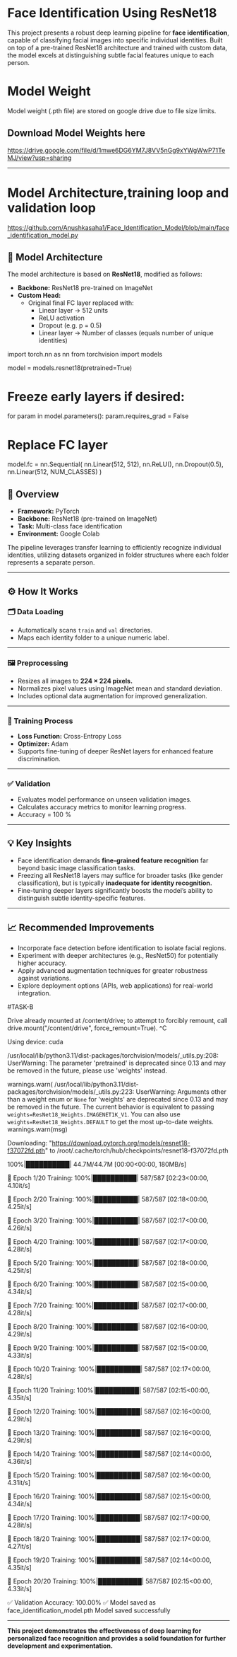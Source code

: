 # Face Identification Using ResNet18

This project presents a robust deep learning pipeline for **face identification**, capable of classifying facial images into specific individual identities. Built on top of a pre-trained ResNet18 architecture and trained with custom data, the model excels at distinguishing subtle facial features unique to each person.

# Model Weight

Model weight (.pth file) are stored on google drive due to file size limits.

## Download Model Weights here

https://drive.google.com/file/d/1mwe6DG6YM7J8VV5nGg9xYWgWwP71TeMJ/view?usp=sharing

---

# Model Architecture,training loop and validation loop

https://github.com/Anushkasaha1/Face_Identification_Model/blob/main/face_identification_model.py

## 🧠 Model Architecture

The model architecture is based on **ResNet18**, modified as follows:

- **Backbone:** ResNet18 pre-trained on ImageNet
- **Custom Head:**
  - Original final FC layer replaced with:
    - Linear layer → 512 units
    - ReLU activation
    - Dropout (e.g. p = 0.5)
    - Linear layer → Number of classes (equals number of unique identities)
   
import torch.nn as nn
from torchvision import models

model = models.resnet18(pretrained=True)

# Freeze early layers if desired:
for param in model.parameters():
    param.requires_grad = False

# Replace FC layer
model.fc = nn.Sequential(
    nn.Linear(512, 512),
    nn.ReLU(),
    nn.Dropout(0.5),
    nn.Linear(512, NUM_CLASSES)
)


## 🚀 Overview

- **Framework:** PyTorch
- **Backbone:** ResNet18 (pre-trained on ImageNet)
- **Task:** Multi-class face identification
- **Environment:** Google Colab

The pipeline leverages transfer learning to efficiently recognize individual identities, utilizing datasets organized in folder structures where each folder represents a separate person.

---

## ⚙️ How It Works

### 🗂️ Data Loading

- Automatically scans `train` and `val` directories.
- Maps each identity folder to a unique numeric label.

---

### 🖼️ Preprocessing

- Resizes all images to **224 × 224 pixels.**
- Normalizes pixel values using ImageNet mean and standard deviation.
- Includes optional data augmentation for improved generalization.

---


### 🎯 Training Process

- **Loss Function:** Cross-Entropy Loss
- **Optimizer:** Adam
- Supports fine-tuning of deeper ResNet layers for enhanced feature discrimination.

---

### ✅ Validation

- Evaluates model performance on unseen validation images.
- Calculates accuracy metrics to monitor learning progress.
- Accuracy = 100 %

---

## 💡 Key Insights

- Face identification demands **fine-grained feature recognition** far beyond basic image classification tasks.
- Freezing all ResNet18 layers may suffice for broader tasks (like gender classification), but is typically **inadequate for identity recognition.**
- Fine-tuning deeper layers significantly boosts the model’s ability to distinguish subtle identity-specific features.

---

## 📈 Recommended Improvements

- Incorporate face detection before identification to isolate facial regions.
- Experiment with deeper architectures (e.g., ResNet50) for potentially higher accuracy.
- Apply advanced augmentation techniques for greater robustness against variations.
- Explore deployment options (APIs, web applications) for real-world integration.

#TASK-B

Drive already mounted at /content/drive; to attempt to forcibly remount, call drive.mount("/content/drive", force_remount=True).
^C


Using device: cuda


/usr/local/lib/python3.11/dist-packages/torchvision/models/_utils.py:208: UserWarning: The parameter 'pretrained' is deprecated since 0.13 and may be removed in the future, please use 'weights' instead.


  warnings.warn(
/usr/local/lib/python3.11/dist-packages/torchvision/models/_utils.py:223: UserWarning: Arguments other than a weight enum or `None` for 'weights' are deprecated since 0.13 and may be removed in the future. The current behavior is equivalent to passing `weights=ResNet18_Weights.IMAGENET1K_V1`. You can also use `weights=ResNet18_Weights.DEFAULT` to get the most up-to-date weights.
  warnings.warn(msg)

  
Downloading: "https://download.pytorch.org/models/resnet18-f37072fd.pth" to /root/.cache/torch/hub/checkpoints/resnet18-f37072fd.pth


100%|██████████| 44.7M/44.7M [00:00<00:00, 180MB/s]

🔁 Epoch 1/20
Training: 100%|██████████| 587/587 [02:23<00:00,  4.10it/s]

🔁 Epoch 2/20
Training: 100%|██████████| 587/587 [02:18<00:00,  4.25it/s]

🔁 Epoch 3/20
Training: 100%|██████████| 587/587 [02:17<00:00,  4.26it/s]

🔁 Epoch 4/20
Training: 100%|██████████| 587/587 [02:17<00:00,  4.28it/s]

🔁 Epoch 5/20
Training: 100%|██████████| 587/587 [02:18<00:00,  4.25it/s]

🔁 Epoch 6/20
Training: 100%|██████████| 587/587 [02:15<00:00,  4.34it/s]

🔁 Epoch 7/20
Training: 100%|██████████| 587/587 [02:17<00:00,  4.28it/s]

🔁 Epoch 8/20
Training: 100%|██████████| 587/587 [02:16<00:00,  4.29it/s]

🔁 Epoch 9/20
Training: 100%|██████████| 587/587 [02:15<00:00,  4.33it/s]

🔁 Epoch 10/20
Training: 100%|██████████| 587/587 [02:17<00:00,  4.28it/s]

🔁 Epoch 11/20
Training: 100%|██████████| 587/587 [02:15<00:00,  4.35it/s]

🔁 Epoch 12/20
Training: 100%|██████████| 587/587 [02:16<00:00,  4.29it/s]

🔁 Epoch 13/20
Training: 100%|██████████| 587/587 [02:16<00:00,  4.29it/s]

🔁 Epoch 14/20
Training: 100%|██████████| 587/587 [02:14<00:00,  4.36it/s]

🔁 Epoch 15/20
Training: 100%|██████████| 587/587 [02:16<00:00,  4.31it/s]

🔁 Epoch 16/20
Training: 100%|██████████| 587/587 [02:15<00:00,  4.34it/s]

🔁 Epoch 17/20
Training: 100%|██████████| 587/587 [02:17<00:00,  4.28it/s]

🔁 Epoch 18/20
Training: 100%|██████████| 587/587 [02:17<00:00,  4.27it/s]

🔁 Epoch 19/20
Training: 100%|██████████| 587/587 [02:14<00:00,  4.35it/s]

🔁 Epoch 20/20
Training: 100%|██████████| 587/587 [02:15<00:00,  4.33it/s]

✅ Validation Accuracy: 100.00%
✅ Model saved as face_identification_model.pth
Model saved successfully


---

**This project demonstrates the effectiveness of deep learning for personalized face recognition and provides a solid foundation for further development and experimentation.**

